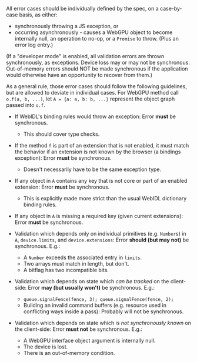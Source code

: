 All error cases should be individually defined by the spec, on a case-by-case
basis, as either:

* synchronously throwing a JS exception, or
* occurring asynchronously - causes a WebGPU object to become internally null,
  an operation to no-op, or a `Promise` to throw. (Plus an error log entry.)

(If a "developer mode" is enabled, all validation errors are thrown
synchronously, as exceptions. Device loss may or may not be synchronous.
Out-of-memory errors should NOT be made synchronous if the application would
otherwise have an opportunity to recover from them.)

As a general rule, those error cases should follow the following guidelines,
but are allowed to deviate in individual cases. For WebGPU method call
`o.f(a, b, ...)`, let `A = {a: a, b: b, ...}` represent the object graph
passed into `o.f`.

* If WebIDL's binding rules would throw an exception: Error **must** be synchronous.
    * This should cover type checks.

* If the method `f` is part of an extension that is not enabled, it must match
  the behavior if an extension is not known by the browser (a bindings
  exception): Error **must** be synchronous.
    * Doesn't necessarily have to be the same exception type.

* If any object in `A` contains any key that is not core or part of an enabled
  extension: Error **must** be synchronous.
    * This is explicitly made more strict than the usual WebIDL dictionary
      binding rules.

* If any object in `A` is missing a required key (given current extensions): Error **must** be synchronous.

* Validation which depends only on individual primitives (e.g. `Number`s) in
  `A`, `device.limits`, and `device.extensions`:
  Error **should (but may not)** be synchronous.
  E.g.:
    * A `Number` exceeds the associated entry in `limits`.
    * Two arrays must match in length, but don't.
    * A bitflag has two incompatible bits.

* Validation which depends on state which *can be tracked* on the client-side:
  Error **may (but usually won't)** be synchronous.
  E.g.:
    * `queue.signalFence(fence, 3); queue.signalFence(fence, 2);`
    * Building an invalid command buffers (e.g. resource used in conflicting
      ways inside a pass): Probably will not be synchronous.

* Validation which depends on state which is *not synchronously known* on the client-side:
  Error **must not** be synchronous.
  E.g.:
    * A WebGPU interface object argument is internally null.
    * The device is lost.
    * There is an out-of-memory condition.
